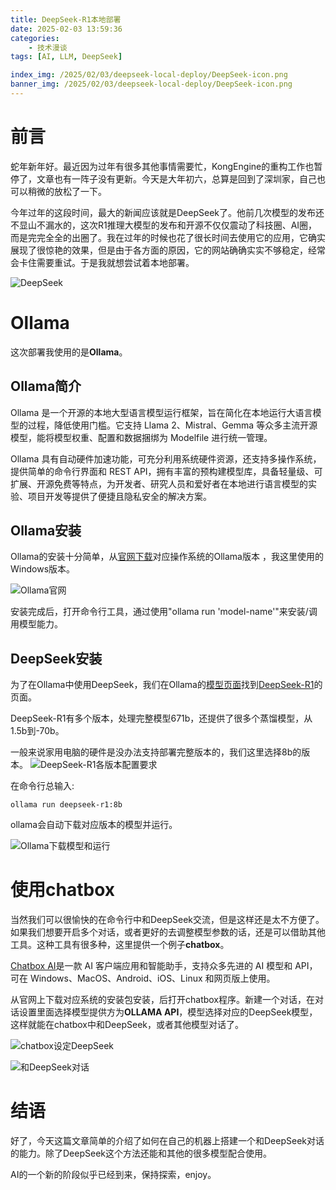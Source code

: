 ```yaml
---
title: DeepSeek-R1本地部署
date: 2025-02-03 13:59:36
categories: 
	- 技术漫谈
tags: [AI, LLM, DeepSeek]

index_img: /2025/02/03/deepseek-local-deploy/DeepSeek-icon.png
banner_img: /2025/02/03/deepseek-local-deploy/DeepSeek-icon.png
---
```


# 前言
蛇年新年好。最近因为过年有很多其他事情需要忙，KongEngine的重构工作也暂停了，文章也有一阵子没有更新。今天是大年初六，总算是回到了深圳家，自己也可以稍微的放松了一下。

今年过年的这段时间，最大的新闻应该就是DeepSeek了。他前几次模型的发布还不显山不漏水的，这次R1推理大模型的发布和开源不仅仅震动了科技圈、AI圈，而是完完全全的出圈了。我在过年的时候也花了很长时间去使用它的应用，它确实展现了很惊艳的效果，但是由于各方面的原因，它的网站确确实实不够稳定，经常会卡住需要重试。于是我就想尝试着本地部署。

![DeepSeek](DeepSeek-icon.png)

# Ollama
这次部署我使用的是**Ollama**。

## Ollama简介
Ollama 是一个开源的本地大型语言模型运行框架，旨在简化在本地运行大语言模型的过程，降低使用门槛。它支持 Llama 2、Mistral、Gemma 等众多主流开源模型，能将模型权重、配置和数据捆绑为 Modelfile 进行统一管理。

Ollama 具有自动硬件加速功能，可充分利用系统硬件资源，还支持多操作系统，提供简单的命令行界面和 REST API，拥有丰富的预构建模型库，具备轻量级、可扩展、开源免费等特点，为开发者、研究人员和爱好者在本地进行语言模型的实验、项目开发等提供了便捷且隐私安全的解决方案。

## Ollama安装
Ollama的安装十分简单，从[官网下载](https://ollama.com/download)对应操作系统的Ollama版本
，我这里使用的Windows版本。

![Ollama官网](Ollama-site.png)

安装完成后，打开命令行工具，通过使用"ollama run 'model-name'"来安装/调用模型能力。

## DeepSeek安装
为了在Ollama中使用DeepSeek，我们在Ollama的[模型页面](https://ollama.com/search)找到[DeepSeek-R1](https://ollama.com/library/deepseek-r1)的页面。

DeepSeek-R1有多个版本，处理完整模型671b，还提供了很多个蒸馏模型，从1.5b到-70b。

一般来说家用电脑的硬件是没办法支持部署完整版本的，我们这里选择8b的版本。
![DeepSeek-R1各版本配置要求](deepseek-requirements.png)

在命令行总输入:
```
ollama run deepseek-r1:8b
```
ollama会自动下载对应版本的模型并运行。

![Ollama下载模型和运行](Ollama-Download-Models.png)


# 使用chatbox
当然我们可以很愉快的在命令行中和DeepSeek交流，但是这样还是太不方便了。如果我们想要开启多个对话，或者更好的去调整模型参数的话，还是可以借助其他工具。这种工具有很多种，这里提供一个例子**chatbox**。

[Chatbox AI](https://chatboxai.app/zh)是一款 AI 客户端应用和智能助手，支持众多先进的 AI 模型和 API，可在 Windows、MacOS、Android、iOS、Linux 和网页版上使用。

从官网上下载对应系统的安装包安装，后打开chatbox程序。新建一个对话，在对话设置里面选择模型提供方为**OLLAMA API**，模型选择对应的DeepSeek模型，这样就能在chatbox中和DeepSeek，或者其他模型对话了。

![chatbox设定DeepSeek](chatbox-set-ds.png)

![和DeepSeek对话](chatbox-ds-conversation.png)


# 结语
好了，今天这篇文章简单的介绍了如何在自己的机器上搭建一个和DeepSeek对话的能力。除了DeepSeek这个方法还能和其他的很多模型配合使用。

AI的一个新的阶段似乎已经到来，保持探索，enjoy。